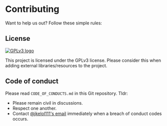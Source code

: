 # Contributing
Want to help us out? Follow these simple rules:

## License

[![GPLv3 logo](https://www.gnu.org/graphics/gplv3-127x51.png)](https://www.gnu.org/licenses/gpl-3.0.html)

This project is licensed under the GPLv3 license. Please consider this when adding external libraries/resources to the project.

## Code of conduct

Please read `CODE_OF_CONDUCTS.md` in this Git repository. Tldr:

- Please remain civil in discussions.
- Respect one another.
- Contact [@jkelol111's email](mailto:jkelol111@gmail.com) immediately when a breach of conduct codes occurs.